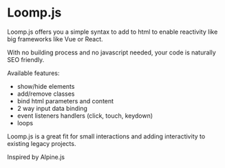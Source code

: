 # Loomp.js

Loomp.js offers you a simple syntax to add to html to enable reactivity like big frameworks like Vue or React.

With no building process and no javascript needed, your code is naturally SEO friendly.


Available features:
- show/hide elements
- add/remove classes
- bind html parameters and content
- 2 way input data binding
- event listeners handlers (click, touch, keydown)
- loops


Loomp.js is a great fit for small interactions and adding interactivity to existing legacy projects.

Inspired by Alpine.js




